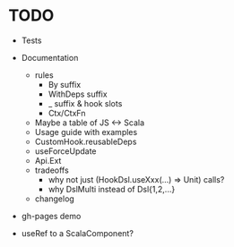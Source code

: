 TODO
=========================================================================================

* Tests
* Documentation
  * rules
    * By suffix
    * WithDeps suffix
    * _ suffix & hook slots
    * Ctx/CtxFn
  * Maybe a table of JS <-> Scala
  * Usage guide with examples
  * CustomHook.reusableDeps
  * useForceUpdate
  * Api.Ext
  * tradeoffs
    * why not just (HookDsl.useXxx(...) => Unit) calls?
    * why DslMulti instead of Dsl{1,2,...}
  * changelog
* gh-pages demo

* useRef to a ScalaComponent?
